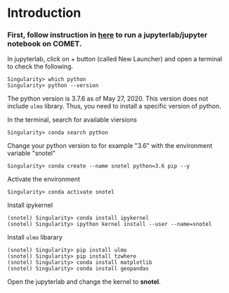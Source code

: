 # Introduction

### First, follow instruction in [here](https://github.com/igarousi/XSEDE/tree/master/run_notebooks_on_comet) to run a jupyterlab/jupyter notebook on COMET.

In jupyterlab, click on + button (called New Launcher) and open a terminal to check the following. 

```
Singularity> which python
Singularity> python --version
```

The python version is 3.7.6 as of May 27, 2020.  This version does not include `ulmo` library. Thus, you need to install a specific version of python. 

In the terminal, search for available viersions 
```
Singularity> conda search python
```

Change your python version to for example "3.6" with the environment variable "snotel" 
```
Singularity> conda create --name snotel python=3.6 pip --y
```

Activate the environment
```
Singularity> conda activate snotel
```

Install ipykernel
```
(snotel) Singularity> conda install ipykernel
(snotel) Singularity> ipython kernel install --user --name=snotel
```

Install `ulmo` libarary
```
(snotel) Singularity> pip install ulmo
(snotel) Singularity> pip install tzwhere
(snotel) Singularity> conda install matplotlib
(snotel) Singularity> conda install geopandas
```

Open the jupyterlab and change the kernel to **snotel**. 
